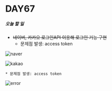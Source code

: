 # DAY67

##### 오늘 할 일
* ~~네이버, 카카오 로그인API 이용해 로그인 기능 구현~~
  * 문제점 발생: access token

![naver](https://user-images.githubusercontent.com/103159709/178681664-b2b25539-107f-4931-bf6f-f5ba4ecdcf85.png)



![kakao](https://user-images.githubusercontent.com/103159709/178681720-624187b8-29a1-4331-8ed1-e592baf7e026.png)
 
 
 
    * 문제점 발생: access token
![error](https://user-images.githubusercontent.com/103159709/178683175-eb3afb1b-0e1f-483a-bd0a-774beb16a4bf.png)

